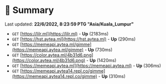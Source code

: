 # 📖 Summary
Last updated: **22/6/2022, 8:23:59 PTG "Asia/Kuala_Lumpur"**

- `GET` [https://lilr.ml](https://lilr.ml) - **Up** (2183ms)
- `GET` [https://hst.aytea.ml](https://hst.aytea.ml) - **Up** (290ms)
- `GET` [https://memeapi.aytea.ml/gimme](https://memeapi.aytea.ml/gimme) - **Up** (730ms)
- `GET` [https://color.aytea.ml/4b31d6.png](https://color.aytea.ml/4b31d6.png) - **Up** (1420ms)
- `GET` [https://memeapi.aytea.ml](https://memeapi.aytea.ml) - **Up** (306ms)
- `GET` [https://memeapi.aytea14.repl.co/gimme](https://memeapi.aytea14.repl.co/gimme) - **Up** (310ms)
